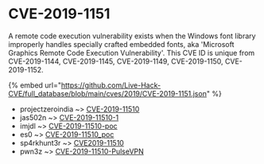 # CVE-2019-1151

A remote code execution vulnerability exists when the Windows font library improperly handles specially crafted embedded fonts, aka 'Microsoft Graphics Remote Code Execution Vulnerability'. This CVE ID is unique from CVE-2019-1144, CVE-2019-1145, CVE-2019-1149, CVE-2019-1150, CVE-2019-1152.

{% embed url="https://github.com/Live-Hack-CVE/full_database/blob/main/cves/2019/CVE-2019-1151.json" %}


* projectzeroindia ~> [CVE-2019-11510](https://www.alice-snow.ru/2019/database/cve-2019-1151/cve-2019-11510-projectzeroindia)
* jas502n ~> [CVE-2019-11510-1](https://www.alice-snow.ru/2019/database/cve-2019-1151/cve-2019-11510-1-jas502n)
* imjdl ~> [CVE-2019-11510-poc](https://www.alice-snow.ru/2019/database/cve-2019-1151/cve-2019-11510-poc-imjdl)
* es0 ~> [CVE-2019-11510_poc](https://www.alice-snow.ru/2019/database/cve-2019-1151/cve-2019-11510_poc-es0)
* sp4rkhunt3r ~> [CVE2019-11510](https://www.alice-snow.ru/2019/database/cve-2019-1151/cve2019-11510-sp4rkhunt3r)
* pwn3z ~> [CVE-2019-11510-PulseVPN](https://www.alice-snow.ru/2019/database/cve-2019-1151/cve-2019-11510-pulsevpn-pwn3z)